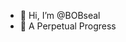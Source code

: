 - 👋 Hi, I’m @BOBseal
- 👀 A Perpetual Progress


<!---
BOBseal/BOBseal is a ✨ special ✨ repository because its `README.md` (this file) appears on your GitHub profile.
You can click the Preview link to take a look at your changes.
--->
